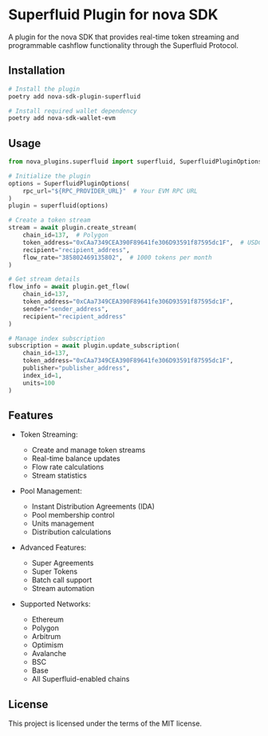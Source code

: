 # Superfluid Plugin for nova SDK

A plugin for the nova SDK that provides real-time token streaming and programmable cashflow functionality through the Superfluid Protocol.

## Installation

```bash
# Install the plugin
poetry add nova-sdk-plugin-superfluid

# Install required wallet dependency
poetry add nova-sdk-wallet-evm
```

## Usage

```python
from nova_plugins.superfluid import superfluid, SuperfluidPluginOptions

# Initialize the plugin
options = SuperfluidPluginOptions(
    rpc_url="${RPC_PROVIDER_URL}"  # Your EVM RPC URL
)
plugin = superfluid(options)

# Create a token stream
stream = await plugin.create_stream(
    chain_id=137,  # Polygon
    token_address="0xCAa7349CEA390F89641fe306D93591f87595dc1F",  # USDC.e
    recipient="recipient_address",
    flow_rate="385802469135802",  # 1000 tokens per month
)

# Get stream details
flow_info = await plugin.get_flow(
    chain_id=137,
    token_address="0xCAa7349CEA390F89641fe306D93591f87595dc1F",
    sender="sender_address",
    recipient="recipient_address"
)

# Manage index subscription
subscription = await plugin.update_subscription(
    chain_id=137,
    token_address="0xCAa7349CEA390F89641fe306D93591f87595dc1F",
    publisher="publisher_address",
    index_id=1,
    units=100
)
```

## Features

- Token Streaming:
  - Create and manage token streams
  - Real-time balance updates
  - Flow rate calculations
  - Stream statistics

- Pool Management:
  - Instant Distribution Agreements (IDA)
  - Pool membership control
  - Units management
  - Distribution calculations

- Advanced Features:
  - Super Agreements
  - Super Tokens
  - Batch call support
  - Stream automation

- Supported Networks:
  - Ethereum
  - Polygon
  - Arbitrum
  - Optimism
  - Avalanche
  - BSC
  - Base
  - All Superfluid-enabled chains

## License

This project is licensed under the terms of the MIT license.
